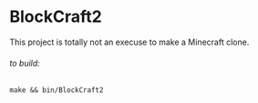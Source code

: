 # BlockCraft2
This project is totally not an execuse to make a Minecraft clone.

###### to build:
	make && bin/BlockCraft2
